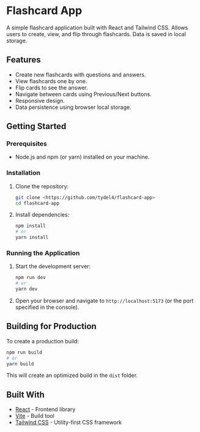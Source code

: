 # Flashcard App

A simple flashcard application built with React and Tailwind CSS. Allows users to create, view, and flip through flashcards. Data is saved in local storage.

## Features

*   Create new flashcards with questions and answers.
*   View flashcards one by one.
*   Flip cards to see the answer.
*   Navigate between cards using Previous/Next buttons.
*   Responsive design.
*   Data persistence using browser local storage.

## Getting Started

### Prerequisites

*   Node.js and npm (or yarn) installed on your machine.

### Installation

1.  Clone the repository:
    ```bash
    git clone <https://github.com/tydel4/flashcard-app>
    cd flashcard-app
    ```
2.  Install dependencies:
    ```bash
    npm install
    # or
    yarn install
    ```

### Running the Application

1.  Start the development server:
    ```bash
    npm run dev
    # or
    yarn dev
    ```
2.  Open your browser and navigate to `http://localhost:5173` (or the port specified in the console).

## Building for Production

To create a production build:

```bash
npm run build
# or
yarn build
```

This will create an optimized build in the `dist` folder.

## Built With

*   [React](https://reactjs.org/) - Frontend library
*   [Vite](https://vitejs.dev/) - Build tool
*   [Tailwind CSS](https://tailwindcss.com/) - Utility-first CSS framework
